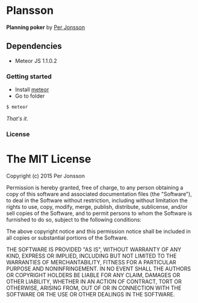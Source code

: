 # Plansson

__Planning poker__ by [Per Jonsson](http://www.programmerper.com) 

## Dependencies
* Meteor JS 1.1.0.2

### Getting started

* Install [meteor](https://www.meteor.com) 
* Go to folder

```sh
$ meteor 
```

_That's it_.

### License


The MIT License
===============

Copyright (c) 2015 Per Jonsson

Permission is hereby granted, free of charge, to any person obtaining a copy
of this software and associated documentation files (the "Software"), to deal
in the Software without restriction, including without limitation the rights
to use, copy, modify, merge, publish, distribute, sublicense, and/or sell
copies of the Software, and to permit persons to whom the Software is
furnished to do so, subject to the following conditions:

The above copyright notice and this permission notice shall be included in
all copies or substantial portions of the Software.

THE SOFTWARE IS PROVIDED "AS IS", WITHOUT WARRANTY OF ANY KIND, EXPRESS OR
IMPLIED, INCLUDING BUT NOT LIMITED TO THE WARRANTIES OF MERCHANTABILITY,
FITNESS FOR A PARTICULAR PURPOSE AND NONINFRINGEMENT. IN NO EVENT SHALL THE
AUTHORS OR COPYRIGHT HOLDERS BE LIABLE FOR ANY CLAIM, DAMAGES OR OTHER
LIABILITY, WHETHER IN AN ACTION OF CONTRACT, TORT OR OTHERWISE, ARISING FROM,
OUT OF OR IN CONNECTION WITH THE SOFTWARE OR THE USE OR OTHER DEALINGS IN
THE SOFTWARE.